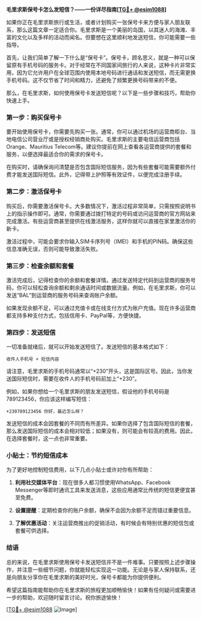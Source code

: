 **毛里求斯保号卡怎么发短信？——一份详尽指南[[TG💪+ @esim1088](https://t.me/s/esim1088)]**

如果你正在毛里求斯旅行或生活，或者计划购买一张保号卡来方便与家人朋友联系，那么这篇文章一定适合你。毛里求斯是一个美丽的岛国，以其迷人的海滩、丰富的文化以及多样的活动而闻名。但要想在这里顺利地发送短信，你可能需要一些指导。

首先，让我们简单了解一下什么是“保号卡”。保号卡，顾名思义，就是一种可以保留原有手机号码的服务卡。对于经常在不同国家间旅行的人来说，这种卡片非常实用，因为它允许用户在全球范围内使用本地号码进行通话和发送短信，而无需更换手机号码。这不仅节省了时间和精力，还避免了频繁更换号码带来的不便。

那么，在毛里求斯，如何使用保号卡发送短信呢？以下是一些步骤和技巧，帮助你快速上手。

### 第一步：购买保号卡

要开始使用保号卡，你需要先购买一张。通常，你可以通过机场的运营商柜台、当地电信公司营业厅或是授权经销商处购买。毛里求斯的主要电信运营商包括Orange、Mauritius Telecom等。建议你提前在网上查看各运营商提供的套餐和服务，以便选择最适合你的需求的保号卡。

在购买时，请确保询问清楚是否包含国际短信服务，因为有些套餐可能需要额外付费才能发送国际短信。此外，记得带上护照等有效证件，以便完成注册手续。

### 第二步：激活保号卡

购买后，你需要激活保号卡。大多数情况下，激活过程非常简单，只需按照说明书上的指示操作即可。通常，你需要通过拨打特定的号码或访问运营商的官方网站来完成激活。有些运营商甚至提供在线激活服务，这样你就可以直接在家里激活你的新卡。

激活过程中，可能会要求你输入SIM卡序列号（IMEI）和手机的PIN码。确保这些信息准确无误，否则可能导致激活失败。

### 第三步：检查余额和套餐

激活完成后，记得检查你的余额和套餐详情。通过发送特定代码到运营商的服务号码，你可以轻松查询余额和剩余通话时间或数据流量。例如，在毛里求斯，你可以发送“BAL”到运营商的服务号码来查询账户余额。

如果发现余额不足，可以通过充值卡或在线支付方式为账户充值。现在许多运营商都支持多种支付方式，包括信用卡、PayPal等，方便快捷。

### 第四步：发送短信

一切准备就绪后，就可以开始发送短信了。发送短信的基本格式如下：

```
收件人手机号 + 短信内容
```

请注意，毛里求斯的手机号码通常以“+230”开头，这是国际区号。因此，当你发送国际短信时，需要在收件人的手机号码前加上“+230”。

例如，如果你想给一个毛里求斯的朋友发送短信，假设他的手机号码是789123456，你应该这样编写短信：

```
+230789123456 你好，最近怎么样？
```

发送短信的成本会因套餐的不同而有所差异。如果你选择了包含国际短信的套餐，那么发送国际短信的成本会相对较低；如果没有，则可能会有较高的费用。因此，在选择套餐时，这一点也非常重要。

### 小贴士：节约短信成本

为了更好地控制短信费用，以下几点小贴士或许对你有所帮助：

1. **利用社交媒体平台**：现在很多人都习惯使用WhatsApp、Facebook Messenger等即时通讯工具来发送消息，这些应用通常比传统的短信更便宜甚至免费。
   
2. **设置提醒**：定期检查你的账户余额，确保不会因为余额不足而错过重要信息。

3. **了解优惠活动**：关注运营商推出的促销活动，有时候会有特别优惠的短信包或套餐可供选择。

### 结语

总的来说，在毛里求斯使用保号卡发送短信并不是一件难事。只要按照上述步骤操作，并注意一些细节问题，你就能轻松实现这一功能。无论是与家人保持联系，还是向朋友分享你在毛里求斯的美好时光，保号卡都能为你提供便利。

希望这篇指南能帮助你在毛里求斯的旅程更加顺畅愉快！如果有任何疑问或需要进一步的帮助，欢迎随时留言讨论。祝你旅途愉快！

[[TG💪+ @esim1088](https://t.me/s/esim1088) ![Image](https://i.postimg.cc/4NQfJmqS/Snipaste-2025-05-13-00-14-12.png)]